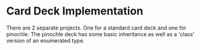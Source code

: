 # Card Deck Implementation
There are 2 separate projects.  One for a standard card deck and one for pinochle.  The pinochle deck has some basic inheritance as well as a 'class' version of an enumerated type.
